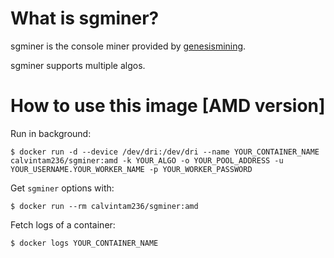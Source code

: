 # What is sgminer?

sgminer is the console miner provided by [genesismining](https://github.com/genesismining/sgminer-gm).

sgminer supports multiple algos.

# How to use this image [AMD version]

Run in background:

```console
$ docker run -d --device /dev/dri:/dev/dri --name YOUR_CONTAINER_NAME calvintam236/sgminer:amd -k YOUR_ALGO -o YOUR_POOL_ADDRESS -u YOUR_USERNAME.YOUR_WORKER_NAME -p YOUR_WORKER_PASSWORD
```

Get `sgminer` options with:

```console
$ docker run --rm calvintam236/sgminer:amd
```

Fetch logs of a container:

```console
$ docker logs YOUR_CONTAINER_NAME
```
